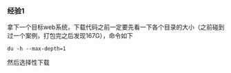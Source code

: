 ### 经验1
拿下一个目标web系统，下载代码之前一定要先看一下各个目录的大小（之前碰到过一个案例，打包完之后发现167G），命令如下
```
du -h --max-depth=1
```
然后选择性下载
